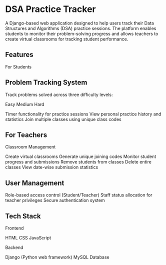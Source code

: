 # DSA Practice Tracker
A Django-based web application designed to help users track their Data Structures and Algorithms (DSA) practice sessions. The platform enables students to monitor their problem-solving progress and allows teachers to create virtual classrooms for tracking student performance.
## Features
For Students

## Problem Tracking System

Track problems solved across three difficulty levels:

Easy
Medium
Hard


Timer functionality for practice sessions
View personal practice history and statistics
Join multiple classes using unique class codes



## For Teachers

Classroom Management

Create virtual classrooms
Generate unique joining codes
Monitor student progress and submissions
Remove students from classes
Delete entire classes
View date-wise submission statistics



## User Management

Role-based access control (Student/Teacher)
Staff status allocation for teacher privileges
Secure authentication system

## Tech Stack
Frontend

HTML
CSS
JavaScript

Backend

Django (Python web framework)
MySQL Database